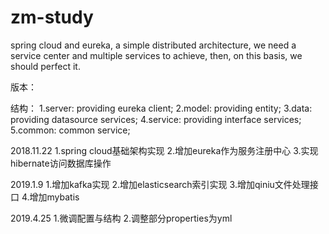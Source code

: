 # zm-study
spring cloud and eureka,
a simple distributed architecture,
we need a service center and multiple services to achieve,
then, 
on this basis, 
we should perfect it.

版本：

结构：
1.server: providing eureka client;
2.model: providing entity;
3.data: providing datasource services;
4.service: providing interface services;
5.common: common service;

2018.11.22
1.spring cloud基础架构实现
2.增加eureka作为服务注册中心
3.实现hibernate访问数据库操作

2019.1.9
1.增加kafka实现
2.增加elasticsearch索引实现
3.增加qiniu文件处理接口
4.增加mybatis

2019.4.25
1.微调配置与结构
2.调整部分properties为yml